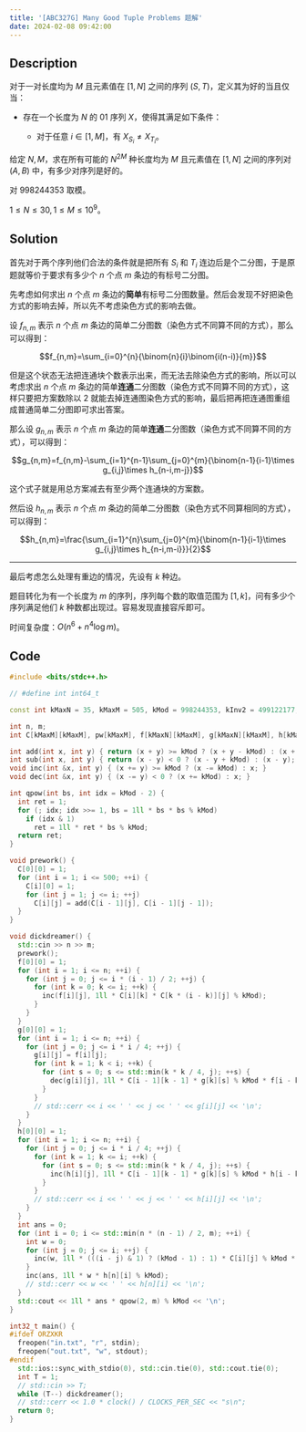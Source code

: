 ```yaml
---
title: '[ABC327G] Many Good Tuple Problems 题解'
date: 2024-02-08 09:42:00
---
```


## Description

对于一对长度均为 $M$ 且元素值在 $\left[1, N\right]$ 之间的序列 $(S, T)$，定义其为好的当且仅当：

- 存在一个长度为 $N$ 的 $01$ 序列 $X$，使得其满足如下条件：

    - 对于任意 $i \in \left[1, M\right]$，有 $X_{S_i} \neq X_{T_i}$。

给定 $N, M$，求在所有可能的 $N^{2M}$ 种长度均为 $M$ 且元素值在 $\left[1, N\right]$ 之间的序列对 $(A, B)$ 中，有多少对序列是好的。

对 $998244353$ 取模。

$1 \le N \le 30, 1 \le M \le 10^9$。

## Solution

首先对于两个序列他们合法的条件就是把所有 $S_i$ 和 $T_i$ 连边后是个二分图，于是原题就等价于要求有多少个 $n$ 个点 $m$ 条边的有标号二分图。

先考虑如何求出 $n$ 个点 $m$ 条边的**简单**有标号二分图数量。然后会发现不好把染色方式的影响去掉，所以先不考虑染色方式的影响去做。

设 $f_{n,m}$ 表示 $n$ 个点 $m$ 条边的简单二分图数（染色方式不同算不同的方式），那么可以得到：

$$f_{n,m}=\sum_{i=0}^{n}{\binom{n}{i}\binom{i(n-i)}{m}}$$

但是这个状态无法把连通块个数表示出来，而无法去除染色方式的影响，所以可以考虑求出 $n$ 个点 $m$ 条边的简单**连通**二分图数（染色方式不同算不同的方式），这样只要把方案数除以 $2$ 就能去掉连通图染色方式的影响，最后把再把连通图重组成普通简单二分图即可求出答案。

那么设 $g_{n,m}$ 表示 $n$ 个点 $m$ 条边的简单**连通**二分图数（染色方式不同算不同的方式），可以得到：

$$g_{n,m}=f_{n,m}-\sum_{i=1}^{n-1}\sum_{j=0}^{m}{\binom{n-1}{i-1}\times g_{i,j}\times h_{n-i,m-j}}$$

这个式子就是用总方案减去有至少两个连通块的方案数。

然后设 $h_{n,m}$ 表示 $n$ 个点 $m$ 条边的简单二分图数（染色方式不同算相同的方式），可以得到：

$$h_{n,m}=\frac{\sum_{i=1}^{n}\sum_{j=0}^{m}{\binom{n-1}{i-1}\times g_{i,j}\times h_{n-i,m-i}}}{2}$$

---

最后考虑怎么处理有重边的情况，先设有 $k$ 种边。

题目转化为有一个长度为 $m$ 的序列，序列每个数的取值范围为 $[1,k]$，问有多少个序列满足他们 $k$ 种数都出现过。容易发现直接容斥即可。

时间复杂度：$O(n^6+n^4\log m)$。

## Code

```cpp
#include <bits/stdc++.h>

// #define int int64_t

const int kMaxN = 35, kMaxM = 505, kMod = 998244353, kInv2 = 499122177;

int n, m;
int C[kMaxM][kMaxM], pw[kMaxM], f[kMaxN][kMaxM], g[kMaxN][kMaxM], h[kMaxN][kMaxM];

int add(int x, int y) { return (x + y) >= kMod ? (x + y - kMod) : (x + y); }
int sub(int x, int y) { return (x - y) < 0 ? (x - y + kMod) : (x - y); }
void inc(int &x, int y) { (x += y) >= kMod ? (x -= kMod) : x; }
void dec(int &x, int y) { (x -= y) < 0 ? (x += kMod) : x; }

int qpow(int bs, int idx = kMod - 2) {
  int ret = 1;
  for (; idx; idx >>= 1, bs = 1ll * bs * bs % kMod)
    if (idx & 1)
      ret = 1ll * ret * bs % kMod;
  return ret;
}

void prework() {
  C[0][0] = 1;
  for (int i = 1; i <= 500; ++i) {
    C[i][0] = 1;
    for (int j = 1; j <= i; ++j)
      C[i][j] = add(C[i - 1][j], C[i - 1][j - 1]);
  }
}

void dickdreamer() {
  std::cin >> n >> m;
  prework();
  f[0][0] = 1;
  for (int i = 1; i <= n; ++i) {
    for (int j = 0; j <= i * (i - 1) / 2; ++j) {
      for (int k = 0; k <= i; ++k) {
        inc(f[i][j], 1ll * C[i][k] * C[k * (i - k)][j] % kMod);
      }
    }
  }
  g[0][0] = 1;
  for (int i = 1; i <= n; ++i) {
    for (int j = 0; j <= i * i / 4; ++j) {
      g[i][j] = f[i][j];
      for (int k = 1; k < i; ++k) {
        for (int s = 0; s <= std::min(k * k / 4, j); ++s) {
          dec(g[i][j], 1ll * C[i - 1][k - 1] * g[k][s] % kMod * f[i - k][j - s] % kMod);
        }
      }
      // std::cerr << i << ' ' << j << ' ' << g[i][j] << '\n';
    }
  }
  h[0][0] = 1;
  for (int i = 1; i <= n; ++i) {
    for (int j = 0; j <= i * i / 4; ++j) {
      for (int k = 1; k <= i; ++k) {
        for (int s = 0; s <= std::min(k * k / 4, j); ++s) {
          inc(h[i][j], 1ll * C[i - 1][k - 1] * g[k][s] % kMod * h[i - k][j - s] % kMod * kInv2 % kMod);
        }
      }
      // std::cerr << i << ' ' << j << ' ' << h[i][j] << '\n';
    }
  }
  int ans = 0;
  for (int i = 0; i <= std::min(n * (n - 1) / 2, m); ++i) {
    int w = 0;
    for (int j = 0; j <= i; ++j) {
      inc(w, 1ll * (((i - j) & 1) ? (kMod - 1) : 1) * C[i][j] % kMod * qpow(j, m) % kMod);
    }
    inc(ans, 1ll * w * h[n][i] % kMod);
    // std::cerr << w << ' ' << h[n][i] << '\n';
  }
  std::cout << 1ll * ans * qpow(2, m) % kMod << '\n';
}

int32_t main() {
#ifdef ORZXKR
  freopen("in.txt", "r", stdin);
  freopen("out.txt", "w", stdout);
#endif
  std::ios::sync_with_stdio(0), std::cin.tie(0), std::cout.tie(0);
  int T = 1;
  // std::cin >> T;
  while (T--) dickdreamer();
  // std::cerr << 1.0 * clock() / CLOCKS_PER_SEC << "s\n";
  return 0;
}
```